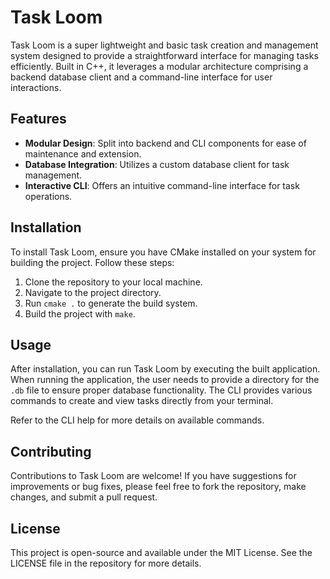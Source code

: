# Task Loom

Task Loom is a super lightweight and basic task creation and management system designed to provide a straightforward interface for managing tasks efficiently. Built in C++, it leverages a modular architecture comprising a backend database client and a command-line interface for user interactions.

## Features

- **Modular Design**: Split into backend and CLI components for ease of maintenance and extension.
- **Database Integration**: Utilizes a custom database client for task management.
- **Interactive CLI**: Offers an intuitive command-line interface for task operations.

## Installation

To install Task Loom, ensure you have CMake installed on your system for building the project. Follow these steps:

1. Clone the repository to your local machine.
2. Navigate to the project directory.
3. Run `cmake .` to generate the build system.
4. Build the project with `make`.

## Usage

After installation, you can run Task Loom by executing the built application. When running the application, 
the user needs to provide a directory for the `.db` file to ensure proper database functionality. The CLI 
provides various commands to create and view tasks directly from your terminal.

Refer to the CLI help for more details on available commands.

## Contributing

Contributions to Task Loom are welcome! If you have suggestions for improvements or bug fixes, please feel free to fork the repository, make changes, and submit a pull request.

## License

This project is open-source and available under the MIT License. See the LICENSE file in the repository for more details.
